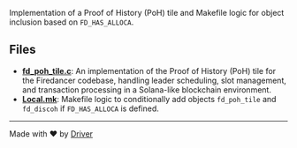 <!--------------------------------------------------------------------------------->
<!-- IMPORTANT: This file is auto-generated by Driver (https://driver.ai). -------->
<!-- Manual edits may be overwritten on future commits. --------------------------->
<!--------------------------------------------------------------------------------->

Implementation of a Proof of History (PoH) tile and Makefile logic for object inclusion based on `FD_HAS_ALLOCA`.


## Files
- **[fd_poh_tile.c](fd_poh_tile.c.md)**: An implementation of the Proof of History (PoH) tile for the Firedancer codebase, handling leader scheduling, slot management, and transaction processing in a Solana-like blockchain environment.
- **[Local.mk](Local.mk.md)**: Makefile logic to conditionally add objects `fd_poh_tile` and `fd_discoh` if `FD_HAS_ALLOCA` is defined.

---
Made with ❤️ by [Driver](https://www.driver.ai/)